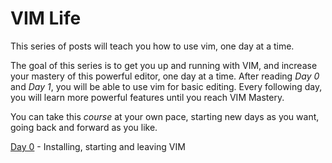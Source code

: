 # VIM Life

This series of posts will teach you how to use vim, one day at a time. 

The goal of this series is to get you up and running with VIM, and increase your mastery of this powerful editor, one day at a time. After reading *Day 0* and *Day 1*, you will be able to use vim for basic editing. Every following day, you will learn more powerful features until you reach VIM Mastery. 

You can take this *course* at your own pace, starting new days as you want, going back and forward as you like.

[Day 0](day-0.md) - Installing, starting and leaving VIM
